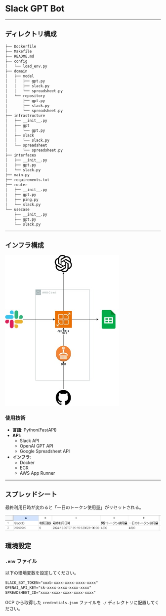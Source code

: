 # Slack GPT Bot

---

## ディレクトリ構成

```
├── Dockerfile
├── Makefile
├── README.md
├── config
│   └── load_env.py
├── domain
│   ├── model
│   │   ├── gpt.py
│   │   ├── slack.py
│   │   └── spreadsheet.py
│   └── repository
│       ├── gpt.py
│       ├── slack.py
│       └── spreadsheet.py
├── infrastructure
│   ├── __init__.py
│   ├── gpt
│   │   └── gpt.py
│   ├── slack
│   │   └── slack.py
│   └── spreadsheet
│       └── spreadsheet.py
├── interfaces
│   ├── __init__.py
│   ├── gpt.py
│   └── slack.py
├── main.py
├── requirements.txt
├── router
│   ├── __init__.py
│   ├── gpt.py
│   ├── ping.py
│   └── slack.py
└── usecase
    ├── __init__.py
    ├── gpt.py
    └── slack.py
```

---

## インフラ構成

![インフラ構成](./images/001.jpg)

### 使用技術

- **言語**: Python(FastAPI)
- **API**:
  - Slack API
  - OpenAI GPT API
  - Google Spreadsheet API
- **インフラ**:
  - Docker
  - ECR
  - AWS App Runner

---

## スプレッドシート

最終利用日時が変わると「一日のトークン使用量」がリセットされる。

![スプレッドシート](./images/002.jpg)

## 環境設定

### `.env` ファイル

以下の環境変数を設定してください。

```plaintext
SLACK_BOT_TOKEN="xoxb-xxxx-xxxx-xxxx-xxxx"
OPENAI_API_KEY="sk-xxxx-xxxx-xxxx-xxxx"
SPREADSHEET_ID="xxxx-xxxx-xxxx-xxxx-xxxx"
```

GCP から取得した `credentials.json` ファイルを `./` ディレクトリに配置してください。
